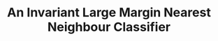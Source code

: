 ---
title: "An Invariant Large Margin Nearest Neighbour Classifier"
year: 2007
pdf_url: "http://www.robots.ox.ac.uk/~phst/Papers/2007/ICCV07/InvLMNN3.pdf"
category: "vision"
author_list: "M Pawan Kumar, Philip H.S. Torr, Andrew Zisserman"
grant: "NULL"
pub_in: "In IEEE Eleventh International Conference on Computer Vision"
---
